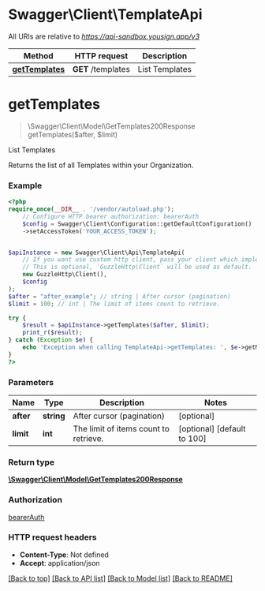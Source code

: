 # Swagger\Client\TemplateApi

All URIs are relative to *https://api-sandbox.yousign.app/v3*

Method | HTTP request | Description
------------- | ------------- | -------------
[**getTemplates**](TemplateApi.md#gettemplates) | **GET** /templates | List Templates

# **getTemplates**
> \Swagger\Client\Model\GetTemplates200Response getTemplates($after, $limit)

List Templates

Returns the list of all Templates within your Organization.

### Example
```php
<?php
require_once(__DIR__ . '/vendor/autoload.php');
    // Configure HTTP bearer authorization: bearerAuth
    $config = Swagger\Client\Configuration::getDefaultConfiguration()
    ->setAccessToken('YOUR_ACCESS_TOKEN');


$apiInstance = new Swagger\Client\Api\TemplateApi(
    // If you want use custom http client, pass your client which implements `GuzzleHttp\ClientInterface`.
    // This is optional, `GuzzleHttp\Client` will be used as default.
    new GuzzleHttp\Client(),
    $config
);
$after = "after_example"; // string | After cursor (pagination)
$limit = 100; // int | The limit of items count to retrieve.

try {
    $result = $apiInstance->getTemplates($after, $limit);
    print_r($result);
} catch (Exception $e) {
    echo 'Exception when calling TemplateApi->getTemplates: ', $e->getMessage(), PHP_EOL;
}
?>
```

### Parameters

Name | Type | Description  | Notes
------------- | ------------- | ------------- | -------------
 **after** | **string**| After cursor (pagination) | [optional]
 **limit** | **int**| The limit of items count to retrieve. | [optional] [default to 100]

### Return type

[**\Swagger\Client\Model\GetTemplates200Response**](../Model/GetTemplates200Response.md)

### Authorization

[bearerAuth](../../README.md#bearerAuth)

### HTTP request headers

 - **Content-Type**: Not defined
 - **Accept**: application/json

[[Back to top]](#) [[Back to API list]](../../README.md#documentation-for-api-endpoints) [[Back to Model list]](../../README.md#documentation-for-models) [[Back to README]](../../README.md)

